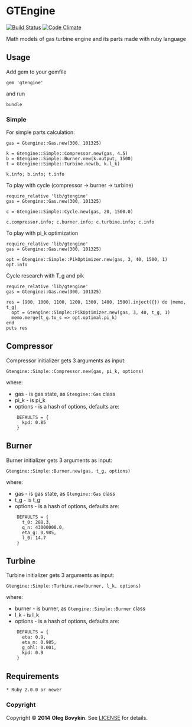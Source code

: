 # GTEngine
[![Build Status](https://travis-ci.org/arrowcircle/engine.png?branch=master)](https://travis-ci.org/arrowcircle/engine)
[![Code Climate](https://codeclimate.com/github/arrowcircle/engine.png)](https://codeclimate.com/github/arrowcircle/engine)

Math models of gas turbine engine and its parts made with ruby language

## Usage

Add gem to your gemfile

    gem 'gtengine'

and run

    bundle

### Simple

For simple parts calculation:

    gas = Gtengine::Gas.new(300, 101325)

    k = Gtengine::Simple::Compressor.new(gas, 4.5)
    b = Gtengine::Simple::Burner.new(k.output, 1500)
    t = Gtengine::Simple::Turbine.new(b, k.l_k)

    k.info; b.info; t.info

To play with cycle (compressor -> burner -> turbine)

    require_relative 'lib/gtengine'
    gas = Gtengine::Gas.new(300, 101325)

    c = Gtengine::Simple::Cycle.new(gas, 20, 1500.0)

    c.compressor.info; c.burner.info; c.turbine.info; c.info

To play with pi_k optimization

    require_relative 'lib/gtengine'
    gas = Gtengine::Gas.new(300, 101325)

    opt = Gtengine::Simple::PikOptimizer.new(gas, 3, 40, 1500, 1)
    opt.info

Cycle research with T_g and pik

    require_relative 'lib/gtengine'
    gas = Gtengine::Gas.new(300, 101325)

    res = [900, 1000, 1100, 1200, 1300, 1400, 1500].inject({}) do |memo, t_g|
      opt = Gtengine::Simple::PikOptimizer.new(gas, 3, 40, t_g, 1)
      memo.merge(t_g.to_s => opt.optimal.pi_k)
    end
    puts res

## Compressor

Compressor initializer gets 3 arguments as input:

    Gtengine::Simple::Compressor.new(gas, pi_k, options)

where:

* gas - is gas state, as `Gtengine::Gas` class
* pi_k - is pi_k
* options - is a hash of options, defaults are:

```
    DEFAULTS = {
      kpd: 0.85
    }
```

## Burner

Burner initializer gets 3 arguments as input:

    Gtengine::Simple::Burner.new(gas, t_g, options)

where:

* gas - is gas state, as `Gtengine::Gas` class
* t_g - is t_g
* options - is a hash of options, defaults are:

```
    DEFAULTS = {
      t_0: 288.3,
      q_n: 43000000.0,
      eta_g: 0.985,
      l_0: 14.7
    }
```

## Turbine

Turbine initializer gets 3 arguments as input:

    Gtengine::Simple::Turbine.new(burner, l_k, options)

where:

* burner - is burner, as `Gtengine::Simple::Burner` class
* l_k - is l_k
* options - is a hash of options, defaults are:

```
    DEFAULTS = {
      eta: 0.9,
      eta_m: 0.985,
      g_ohl: 0.001,
      kpd: 0.9
    }
```

## Requirements

	* Ruby 2.0.0 or newer

### Copyright

Copyright © __2014__ __Oleg Bovykin__. See [LICENSE]() for details.
